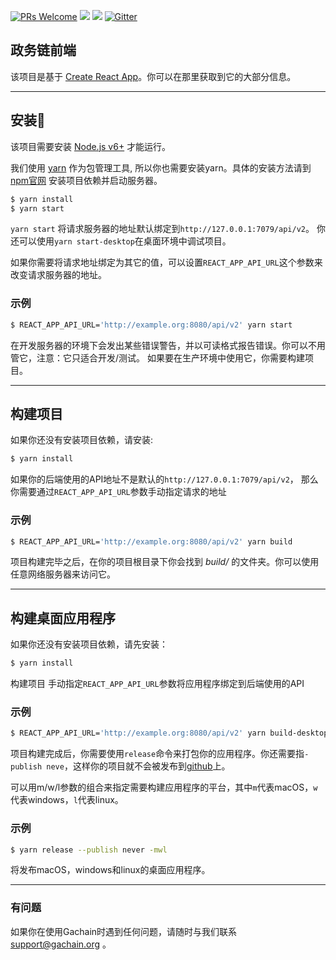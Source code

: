 [![PRs Welcome](https://img.shields.io/badge/PRs-welcome-brightgreen.svg?style=flat-square)](http://makeapullrequest.com)
[![](https://tokei.rs/b1/github/GACHAIN/gachain-front)](https://github.com/GACHAIN/gachain-front)
![](https://reposs.herokuapp.com/?path=GACHAIN/gachain-front&style=flat)
[![Gitter](https://badges.gitter.im/Join%20Chat.svg)](https://gitter.im/GACHAIN?utm_source=badge&utm_medium=badge&utm_campaign=pr-badge)


## 政务链前端
该项目是基于 [Create React App](https://github.com/facebookincubator/create-react-app)。你可以在那里获取到它的大部分信息。

----------

## 安装
该项目需要安装 [Node.js v6+](https://nodejs.org/) 才能运行。

我们使用 [yarn](https://yarnpkg.com/en/docs/install) 作为包管理工具, 所以你也需要安装yarn。具体的安装方法请到 [npm官网](https://www.npmjs.com/)
安装项目依赖并启动服务器。

```bash
$ yarn install
$ yarn start
```

``yarn start`` 将请求服务器的地址默认绑定到``http://127.0.0.1:7079/api/v2``。 你还可以使用``yarn start-desktop``在桌面环境中调试项目。

如果你需要将请求地址绑定为其它的值，可以设置``REACT_APP_API_URL``这个参数来改变请求服务器的地址。

### 示例

```bash
$ REACT_APP_API_URL='http://example.org:8080/api/v2' yarn start
```

在开发服务器的环境下会发出某些错误警告，并以可读格式报告错误。你可以不用管它，注意：它只适合开发/测试。
如果要在生产环境中使用它，你需要构建项目。

----------

## 构建项目
如果你还没有安装项目依赖，请安装:
```bash
$ yarn install
```

如果你的后端使用的API地址不是默认的``http://127.0.0.1:7079/api/v2``， 那么你需要通过``REACT_APP_API_URL``参数手动指定请求的地址
### 示例

```bash
$ REACT_APP_API_URL='http://example.org:8080/api/v2' yarn build
```

项目构建完毕之后，在你的项目根目录下你会找到 *build/* 的文件夹。你可以使用任意网络服务器来访问它。

----------

## 构建桌面应用程序
如果你还没有安装项目依赖，请先安装：
```bash
$ yarn install
```

构建项目
手动指定``REACT_APP_API_URL``参数将应用程序绑定到后端使用的API

### 示例

```bash
$ REACT_APP_API_URL='http://example.org:8080/api/v2' yarn build-desktop
```

项目构建完成后，你需要使用``release``命令来打包你的应用程序。你还需要指``-publish neve``，这样你的项目就不会被发布到[github](https://github.com/)上。

可以用m/w/l参数的组合来指定需要构建应用程序的平台，其中``m``代表macOS，``w``代表windows，``l``代表linux。

### 示例

```bash
$ yarn release --publish never -mwl
```
将发布macOS，windows和linux的桌面应用程序。

----------

### 有问题

如果你在使用Gachain时遇到任何问题，请随时与我们联系 support@gachain.org 。
